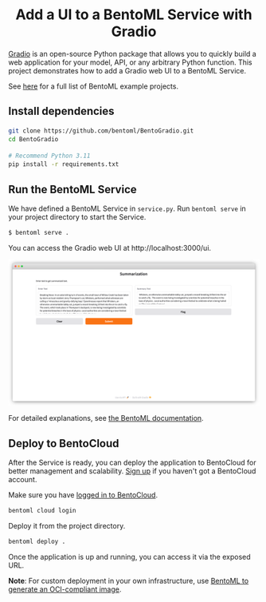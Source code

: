 <div align="center">
    <h1 align="center">Add a UI to a BentoML Service with Gradio</h1>
</div>

[Gradio](https://github.com/gradio-app/gradio) is an open-source Python package that allows you to quickly build a web application for your model, API, or any arbitrary Python function. This project demonstrates how to add a Gradio web UI to a BentoML Service.

See [here](https://docs.bentoml.com/en/latest/examples/overview.html) for a full list of BentoML example projects.

## Install dependencies

```bash
git clone https://github.com/bentoml/BentoGradio.git
cd BentoGradio

# Recommend Python 3.11
pip install -r requirements.txt
```

## Run the BentoML Service

We have defined a BentoML Service in `service.py`. Run `bentoml serve` in your project directory to start the Service.

```python
$ bentoml serve .
```

You can access the Gradio web UI at http://localhost:3000/ui.

![gradio-ui-bentoml](./gradio-ui-bentoml.png)

For detailed explanations, see [the BentoML documentation](https://docs.bentoml.com/en/latest/build-with-bentoml/gradio.html).

## Deploy to BentoCloud

After the Service is ready, you can deploy the application to BentoCloud for better management and scalability. [Sign up](https://www.bentoml.com/) if you haven't got a BentoCloud account.

Make sure you have [logged in to BentoCloud](https://docs.bentoml.com/en/latest/bentocloud/how-tos/manage-access-token.html).

```bash
bentoml cloud login
```

Deploy it from the project directory.

```bash
bentoml deploy .
```

Once the application is up and running, you can access it via the exposed URL.

**Note**: For custom deployment in your own infrastructure, use [BentoML to generate an OCI-compliant image](https://docs.bentoml.com/en/latest/get-started/packaging-for-deployment.html).

